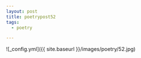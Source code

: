 ```yaml
---
layout: post
title: poetrypost52
tags:
  - poetry

---
```




![_config.yml]({{ site.baseurl }}/images/poetry/52.jpg)

